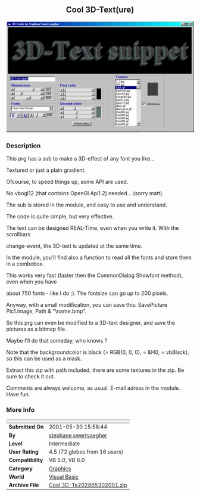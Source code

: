 ﻿<div align="center">

## Cool 3D\-Text\(ure\)

<img src="PIC20015301544353811.jpg">
</div>

### Description

This prg has a sub to make a 3D-effect of any font you like...

Textured or just a plain gradient.

Ofcourse, to speed things up, some API are used.

No vbogl12 (that contains OpenGl Api1.2) needed... (sorry matt).

The sub is stored in the module, and easy to use and understand.

The code is quite simple, but very effective.

The text can be designed REAL-Time, even when you write it. With the scrollbars

change-event, the 3D-text is updated at the same time.

In the module, you'll find also a function to read all the fonts and store them in a combobox.

This works very fast (faster then the CommonDialog Showfont method), even when you have

about 750 fonts - like I do ;). The fontsize can go up to 200 pixels.

Anyway, with a small modification, you can save this: SavePicture Pic1.Image, Path & "\name.bmp".

So this prg can even be modified to a 3D-text designer, and save the pictures as a bitmap file.

Maybe I'll do that someday, who knows ?

Note that the backgroundcolor is black (= RGB(0, 0, 0), = &H0, = vbBlack), so this can be used as a mask.

Extract this zip with path included, there are some textures in the zip. Be sure to check it out.

Comments are always welcome, as usual. E-mail adress in the module. Have fun.
 
### More Info
 


<span>             |<span>
---                |---
**Submitted On**   |2001-05-30 15:58:44
**By**             |[stephane swertvaegher](https://github.com/Planet-Source-Code/PSCIndex/blob/master/ByAuthor/stephane-swertvaegher.md)
**Level**          |Intermediate
**User Rating**    |4.5 (72 globes from 16 users)
**Compatibility**  |VB 5\.0, VB 6\.0
**Category**       |[Graphics](https://github.com/Planet-Source-Code/PSCIndex/blob/master/ByCategory/graphics__1-46.md)
**World**          |[Visual Basic](https://github.com/Planet-Source-Code/PSCIndex/blob/master/ByWorld/visual-basic.md)
**Archive File**   |[Cool 3D\-Te202865302001\.zip](https://github.com/Planet-Source-Code/stephane-swertvaegher-cool-3d-text-ure__1-23597/archive/master.zip)









